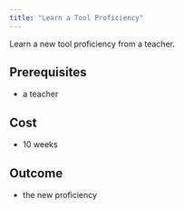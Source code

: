 ```yaml
---
title: "Learn a Tool Proficiency"
---
```


Learn a new tool proficiency from a teacher.

## Prerequisites

- a teacher

## Cost

- 10 weeks

## Outcome

- the new proficiency
